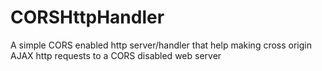 # CORSHttpHandler
A simple CORS enabled http server/handler that help making cross origin AJAX http requests to a CORS disabled web server 
